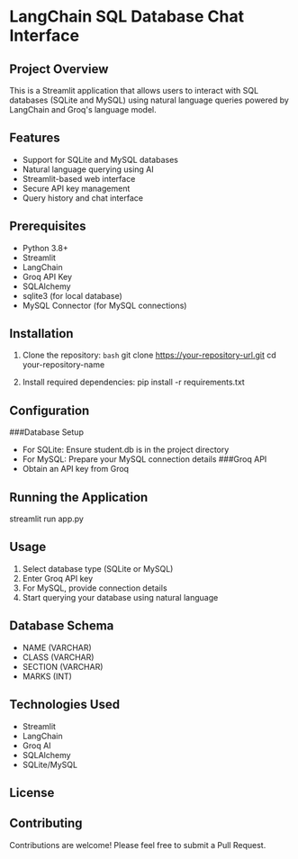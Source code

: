 # LangChain SQL Database Chat Interface

## Project Overview
This is a Streamlit application that allows users to interact with SQL databases (SQLite and MySQL) using natural language queries powered by LangChain and Groq's language model.

## Features
- Support for SQLite and MySQL databases
- Natural language querying using AI
- Streamlit-based web interface
- Secure API key management
- Query history and chat interface

## Prerequisites
- Python 3.8+
- Streamlit
- LangChain
- Groq API Key
- SQLAlchemy
- sqlite3 (for local database)
- MySQL Connector (for MySQL connections)

## Installation

1. Clone the repository:
```bash```
git clone https://your-repository-url.git
cd your-repository-name

2. Install required dependencies:
pip install -r requirements.txt

## Configuration
###Database Setup
- For SQLite: Ensure student.db is in the project directory
- For MySQL: Prepare your MySQL connection details
###Groq API
- Obtain an API key from Groq

## Running the Application
streamlit run app.py

## Usage
1. Select database type (SQLite or MySQL)
2. Enter Groq API key
3. For MySQL, provide connection details
4. Start querying your database using natural language

## Database Schema
- NAME (VARCHAR)
- CLASS (VARCHAR)
- SECTION (VARCHAR)
- MARKS (INT)

## Technologies Used
- Streamlit
- LangChain
- Groq AI
- SQLAlchemy
- SQLite/MySQL

## License


## Contributing
Contributions are welcome! Please feel free to submit a Pull Request.
